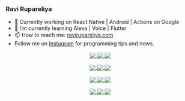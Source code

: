 ### Ravi Rupareliya

- 🔭 Currently working on React Native | Android | Actions on Google
- 🌱 I’m currently learning Alexa | Voice | Flutter
- 📫 How to reach me: [ravirupareliya.com](https://ravirupareliya.com)
- Follow me on [Instagram](https://www.instagram.com/ravi.rupareliya/) for programming tips and news.

<a href="https://www.instagram.com/ravi.rupareliya/" target="_blank">
<!-- insta-feed:START-->
<p align="center">
<img align="center" src=https://scontent-atl3-1.cdninstagram.com/v/t51.2885-15/e35/s150x150/119738360_171946631175661_8308691936849414239_n.jpg?_nc_ht=scontent-atl3-1.cdninstagram.com&_nc_cat=101&_nc_ohc=mvb2wr6aYSgAX-8HWZ8&_nc_tp=15&oh=aa9112b2424a1668af740634cdc3bc7d&oe=5FA357DD />
<img align="center" src=https://scontent-atl3-1.cdninstagram.com/v/t51.2885-15/e35/s150x150/119471335_3325605627530848_5783608158621298966_n.jpg?_nc_ht=scontent-atl3-1.cdninstagram.com&_nc_cat=104&_nc_ohc=_3wuKkKRlp8AX-ToP3s&_nc_tp=15&oh=03724119bfddbf29d797736b1c1da0ef&oe=5FA3D481 />
<img align="center" src=https://scontent-atl3-1.cdninstagram.com/v/t51.2885-15/e35/s150x150/118735524_155532192843864_2438830621806811548_n.jpg?_nc_ht=scontent-atl3-1.cdninstagram.com&_nc_cat=100&_nc_ohc=1nOP2txUO2YAX8pA_Rd&_nc_tp=15&oh=a27205725091236ff0cefc44cda0c1ab&oe=5FA1A0EE />
</p>
<p align="center">
<img align="center" src=https://scontent-atl3-1.cdninstagram.com/v/t51.2885-15/e35/s150x150/118358282_793232521422249_4194198869826492121_n.jpg?_nc_ht=scontent-atl3-1.cdninstagram.com&_nc_cat=109&_nc_ohc=CF2HxZsj_8kAX-eF5E6&_nc_tp=15&oh=9eba6d9d44bbe5436bcf7883d0c595db&oe=5FA071BC />
<img align="center" src=https://scontent-atl3-1.cdninstagram.com/v/t51.2885-15/e35/s150x150/118083536_653646245259286_4437462516989252087_n.jpg?_nc_ht=scontent-atl3-1.cdninstagram.com&_nc_cat=110&_nc_ohc=DF-ogehUPaMAX-kpy_8&_nc_tp=15&oh=34af96b1e0b76e1dcec765169f003461&oe=5FA0E15C />
<img align="center" src=https://scontent-atl3-1.cdninstagram.com/v/t51.2885-15/e35/s150x150/118175330_604822603490734_6882222491011634628_n.jpg?_nc_ht=scontent-atl3-1.cdninstagram.com&_nc_cat=110&_nc_ohc=W9SrGnuIZ60AX-5LWdd&_nc_tp=15&oh=028fb3c6443bd9033ab31a9100aae021&oe=5FA30AF7 />
</p>
<p align="center">
<img align="center" src=https://scontent-atl3-1.cdninstagram.com/v/t51.2885-15/e35/s150x150/117801930_118850686597100_8281062695853943386_n.jpg?_nc_ht=scontent-atl3-1.cdninstagram.com&_nc_cat=108&_nc_ohc=K0nqCoOLS60AX9ISC0k&_nc_tp=15&oh=dcb99572762939c38cb94e3c469c494a&oe=5FA37CC0 />
<img align="center" src=https://scontent-atl3-1.cdninstagram.com/v/t51.2885-15/e35/s150x150/117867292_2771207523148452_3241414180657952736_n.jpg?_nc_ht=scontent-atl3-1.cdninstagram.com&_nc_cat=100&_nc_ohc=sMLqaWq8akUAX_BQThc&_nc_tp=15&oh=39595a1bd73f093ea4fe97d9e261ce62&oe=5FA31521 />
<img align="center" src=https://scontent-atl3-1.cdninstagram.com/v/t51.2885-15/e35/s150x150/117931678_793632161399712_7562658963115355616_n.jpg?_nc_ht=scontent-atl3-1.cdninstagram.com&_nc_cat=100&_nc_ohc=kRuvfS4EaW8AX_ueoHI&_nc_tp=15&oh=71c1933272123edc183787a2470c0b7c&oe=5FA12037 />
</p>
<p align="center">
<img align="center" src=https://scontent-atl3-1.cdninstagram.com/v/t51.2885-15/e35/s150x150/117747115_220949032661980_1081920512424702093_n.jpg?_nc_ht=scontent-atl3-1.cdninstagram.com&_nc_cat=104&_nc_ohc=bck_8AGS10wAX85bzsz&_nc_tp=15&oh=76bdefcadec545fad65148633976907a&oe=5FA28C96 />
<img align="center" src=https://scontent-atl3-1.cdninstagram.com/v/t51.2885-15/e35/s150x150/117564950_167171931547080_7523565149947571776_n.jpg?_nc_ht=scontent-atl3-1.cdninstagram.com&_nc_cat=100&_nc_ohc=Ezof0smrN7wAX9mr8Xf&_nc_tp=15&oh=dd86b35e82b8b2397bb615677ad83d29&oe=5FA1BCDD />
<img align="center" src=https://scontent-atl3-1.cdninstagram.com/v/t51.2885-15/e35/s150x150/117307859_603477283647910_4747232603067507655_n.jpg?_nc_ht=scontent-atl3-1.cdninstagram.com&_nc_cat=110&_nc_ohc=FWx9jmUKv5cAX98Lmp4&_nc_tp=15&oh=0baaf774f92cc094322714948611e86a&oe=5FA0CB84 />
</p>

<!-- insta-feed:END-->
</a>

